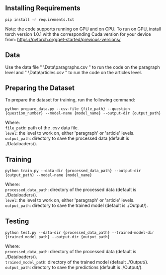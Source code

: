 ## Installing Requirements
```
pip install -r requirements.txt
```
Note: the code supports running on GPU and on CPU. To run on GPU, install torch version 1.0.1 with the corresponding Cuda version for your device from: https://pytorch.org/get-started/previous-versions/

## Data
Use the data file " \Data\paragraphs.csv " to run the code on the paragraph level and " \Data\articles.csv " to run the code on the articles level.

## Preparing the Dataset
To prepare the dataset for training, run the following command:
```
python prepare_data.py --csv-file {file_path} --question {question_number} --model-name {model_name} --output-dir {output_path}
```
Where:  
`file_path`: path of the .csv data file.  
`level`: the level to work on, either 'paragraph' or 'article' levels.  
`output_path`: directory to save the processed data (default is ./Dataloaders/).  

## Training
```
python train.py --data-dir {processed_data_path} --output-dir {output_path} --model-name {model_name}
```
Where:  
`processed_data_path`: directory of the processed data (default is ./Dataloaders/).  
`level`: the level to work on, either 'paragraph' or 'article' levels.  
`output_path`: directory to save the trained model (default is ./Output/).  

## Testing
```
python test.py --data-dir {processed_data_path} --trained-model-dir {trained_model_path} --output-dir {output_path}
```
Where:  
`processed_data_path`: directory of the processed data (default is ./Dataloaders/).  
`trained_model_path`: directory of the trained model (default ./Output/).  
`output_path`: directory to save the predictions (default is ./Output/).  
